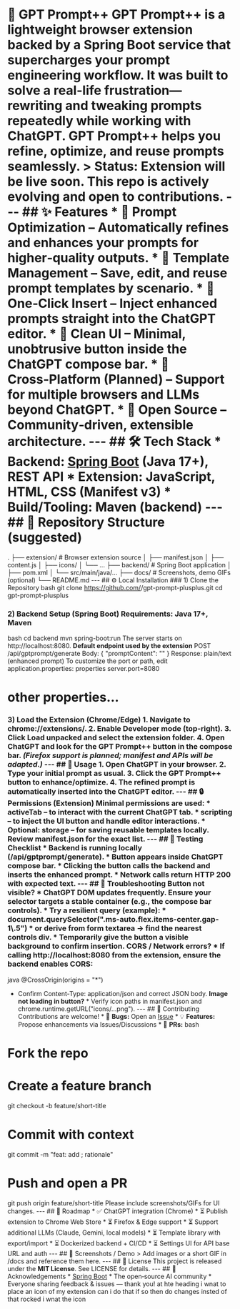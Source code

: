 # 🚀 GPT Prompt++ **GPT Prompt++** is a lightweight browser extension backed by a **Spring Boot** service that supercharges your prompt engineering workflow. It was built to solve a real-life frustration—rewriting and tweaking prompts repeatedly while working with ChatGPT. GPT Prompt++ helps you **refine**, **optimize**, and **reuse** prompts seamlessly. > **Status:** Extension will be live soon. This repo is actively evolving and open to contributions. --- ## ✨ Features * 🔹 **Prompt Optimization** – Automatically refines and enhances your prompts for higher‑quality outputs. * 🔹 **Template Management** – Save, edit, and reuse prompt templates by scenario. * 🔹 **One‑Click Insert** – Inject enhanced prompts straight into the ChatGPT editor. * 🔹 **Clean UI** – Minimal, unobtrusive button inside the ChatGPT compose bar. * 🔹 **Cross‑Platform (Planned)** – Support for multiple browsers and LLMs beyond ChatGPT. * 🔹 **Open Source** – Community‑driven, extensible architecture. --- ## 🛠 Tech Stack * **Backend:** [Spring Boot](https://spring.io/projects/spring-boot) (Java 17+), REST API * **Extension:** JavaScript, HTML, CSS (Manifest v3) * **Build/Tooling:** Maven (backend) --- ## 📂 Repository Structure (suggested)
.
├── extension/               # Browser extension source
│   ├── manifest.json
│   ├── content.js
│   ├── icons/
│   └── ...
├── backend/                 # Spring Boot application
│   ├── pom.xml
│   └── src/main/java/...
├── docs/                    # Screenshots, demo GIFs (optional)
└── README.md
--- ## ⚙️ Local Installation ### 1) Clone the Repository
bash
git clone https://github.com/<your-username>/gpt-prompt-plusplus.git
cd gpt-prompt-plusplus
### 2) Backend Setup (Spring Boot) **Requirements:** Java 17+, Maven
bash
cd backend
mvn spring-boot:run
The server starts on http://localhost:8080. **Default endpoint used by the extension**
POST /api/gptprompt/generate
Body: { "promptContent": "<string>" }
Response: plain/text  (enhanced prompt)
To customize the port or path, edit application.properties:
properties
server.port=8080
# other properties...
### 3) Load the Extension (Chrome/Edge) 1. Navigate to chrome://extensions/. 2. Enable **Developer mode** (top-right). 3. Click **Load unpacked** and select the extension folder. 4. Open ChatGPT and look for the **GPT Prompt++** button in the compose bar. *(Firefox support is planned; manifest and APIs will be adapted.)* --- ## 🚀 Usage 1. Open **ChatGPT** in your browser. 2. Type your initial prompt as usual. 3. Click the **GPT Prompt++** button to enhance/optimize. 4. The refined prompt is automatically inserted into the ChatGPT editor. --- ## 🔒 Permissions (Extension) Minimal permissions are used: * activeTab – to interact with the current ChatGPT tab. * scripting – to inject the UI button and handle editor interactions. * Optional: storage – for saving reusable templates locally. Review manifest.json for the exact list. --- ## 🧪 Testing Checklist * Backend is running locally (/api/gptprompt/generate). * Button appears inside ChatGPT compose bar. * Clicking the button calls the backend and inserts the enhanced prompt. * Network calls return HTTP 200 with expected text. --- ## 🧰 Troubleshooting **Button not visible?** * ChatGPT DOM updates frequently. Ensure your selector targets a stable container (e.g., the compose bar controls). * Try a resilient query (example): * document.querySelector(".ms-auto.flex.items-center.gap-1\\.5") * or derive from form textarea → find the nearest controls div. * Temporarily give the button a visible background to confirm insertion. **CORS / Network errors?** * If calling http://localhost:8080 from the extension, ensure the backend enables CORS:
java
@CrossOrigin(origins = "*")
* Confirm Content-Type: application/json and correct JSON body. **Image not loading in button?** * Verify icon paths in manifest.json and chrome.runtime.getURL("icons/...png"). --- ## 🤝 Contributing Contributions are welcome! * 🐛 **Bugs:** Open an [Issue](https://github.com/<your-username>/gpt-prompt-plusplus/issues) * 💡 **Features:** Propose enhancements via Issues/Discussions * 🔧 **PRs:**
bash
# Fork the repo
# Create a feature branch
git checkout -b feature/short-title

# Commit with context
git commit -m "feat: add <feature>; rationale"

# Push and open a PR
git push origin feature/short-title
Please include screenshots/GIFs for UI changes. --- ## 🔮 Roadmap * ✅ ChatGPT integration (Chrome) * ⏳ Publish extension to Chrome Web Store * ⏳ Firefox & Edge support * ⏳ Support additional LLMs (Claude, Gemini, local models) * ⏳ Template library with export/import * ⏳ Dockerized backend + CI/CD * ⏳ Settings UI for API base URL and auth --- ## 📸 Screenshots / Demo > Add images or a short GIF in /docs and reference them here. --- ## 📜 License This project is released under the **MIT License**. See LICENSE for details. --- ## 🙌 Acknowledgements * [Spring Boot](https://spring.io/projects/spring-boot) * The open‑source AI community * Everyone sharing feedback & issues — thank you! at hte heading i wnat to place an icon of my extension can i do that if so then do changes insted of that rocked i wnat the icon
